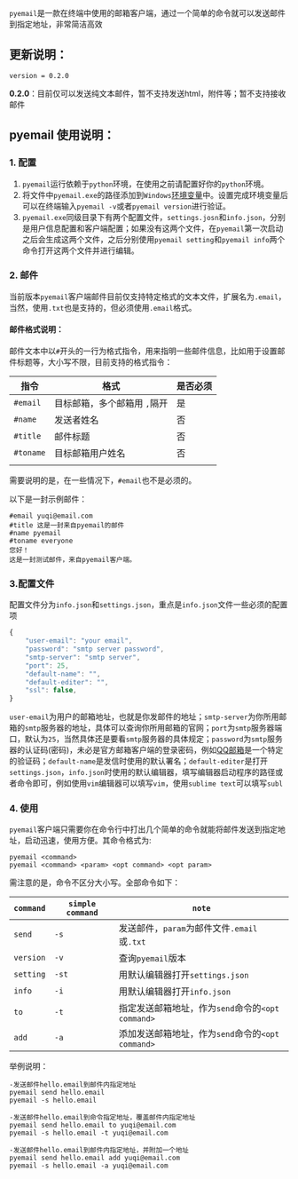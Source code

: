 `pyemail`是一款在终端中使用的邮箱客户端，通过一个简单的命令就可以发送邮件到指定地址，非常简洁高效

## 更新说明：

`version = 0.2.0`

**0.2.0**：目前仅可以发送纯文本邮件，暂不支持发送html，附件等；暂不支持接收邮件

## pyemail 使用说明：

### 1. 配置

1.  `pyemail`运行依赖于`python`环境，在使用之前请配置好你的`python`环境。
2.   将文件中`pyemail.exe`的路径添加到`Windows`[环境变量](https://jingyan.baidu.com/article/47a29f24610740c0142399ea.html)中。设置完成环境变量后可以在终端输入`pyemail -v`或者`pyemail version`进行验证。
3.  `pyemail.exe`同级目录下有两个配置文件，`settings.josn`和`info.json`，分别是用户信息配置和客户端配置；如果没有这两个文件，在`pyemail`第一次启动之后会生成这两个文件，之后分别使用`pyemail setting`和`pyemail info`两个命令打开这两个文件并进行编辑。

### 2. 邮件

当前版本`pyemail`客户端邮件目前仅支持特定格式的文本文件，扩展名为`.email`，当然，使用`.txt`也是支持的，但必须使用`.email`格式。

#### 邮件格式说明：

邮件文本中以`#`开头的一行为格式指令，用来指明一些邮件信息，比如用于设置邮件标题等，大小写不限，目前支持的格式指令：

| 指令      | 格式                         | 是否必须 |
| --------- | ---------------------------- | -------- |
| `#email`  | 目标邮箱，多个邮箱用 `,`隔开 | 是       |
| `#name`   | 发送者姓名                   | 否       |
| `#title`  | 邮件标题                     | 否       |
| `#toname` | 目标邮箱用户姓名             | 否       |
|           |                              |          |

需要说明的是，在一些情况下，`#email`也不是必须的。

以下是一封示例邮件：

```
#email yuqi@email.com
#title 这是一封来自pyemail的邮件
#name pyemail
#toname everyone
您好！
这是一封测试邮件，来自pyemail客户端。
```

### 3.配置文件

配置文件分为`info.json`和`settings.json`，重点是`info.json`文件一些必须的配置项

```javascript
{
    "user-email": "your email", 
    "password": "smtp server password",
    "smtp-server": "smtp server",
    "port": 25,
    "default-name": "",
    "default-editer": "",
    "ssl": false,
}
```

`user-email`为用户的邮箱地址，也就是你发邮件的地址；`smtp-server`为你所用邮箱的`smtp`服务器的地址，具体可以查询你所用邮箱的官网；`port`为`smtp`服务器端口，默认为`25`，当然具体还是要看`smtp`服务器的具体规定；`password`为`smtp`服务器的认证码(密码)，未必是官方邮箱客户端的登录密码，例如[QQ邮箱](https://service.mail.qq.com/cgi-bin/help?subtype=1&&id=28&&no=331)是一个特定的验证码；`default-name`是发信时使用的默认署名；`default-editer`是打开`settings.json`，`info.json`时使用的默认编辑器，填写编辑器启动程序的路径或者命令即可，例如使用`vim`编辑器可以填写`vim`，使用`sublime text`可以填写`subl`

### 4. 使用

`pyemail`客户端只需要你在命令行中打出几个简单的命令就能将邮件发送到指定地址，启动迅速，使用方便。其命令格式为:

```
pyemail <command>
pyemail <command> <param> <opt command> <opt param>
```

需注意的是，命令不区分大小写。全部命令如下：

| `command` | `simple command` | `note`                                            |
| --------- | ---------------- | ------------------------------------------------- |
| `send`    | `-s`             | 发送邮件，`param`为邮件文件`.email`或`.txt`       |
| `version` | `-v`             | 查询`pyemail`版本                                 |
| `setting` | `-st`            | 用默认编辑器打开`settings.json`                   |
| `info`    | `-i`             | 用默认编辑器打开`info.json`                       |
| `to`      | `-t`             | 指定发送邮箱地址，作为`send`命令的`<opt command>` |
| `add`     | `-a`             | 添加发送邮箱地址，作为`send`命令的`<opt command>` |

举例说明：

```
-发送邮件hello.email到邮件内指定地址
pyemail send hello.email
pyemail -s hello.email

-发送邮件hello.email到命令指定地址，覆盖邮件内指定地址
pyemail send hello.email to yuqi@email.com
pyemail -s hello.email -t yuqi@email.com

-发送邮件hello.email到邮件内指定地址，并附加一个地址
pyemail send hello.email add yuqi@email.com
pyemail -s hello.email -a yuqi@email.com
```

